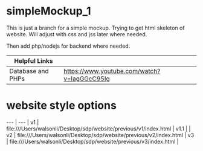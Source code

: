 # simpleMockup_1
This is just a branch for a simple mockup. Trying to get html skeleton of website. Will adjust with css and jss later where needed.

Then add php/nodejs for backend where needed.

Helpful Links | |
--- | --- |
Database and PHPs | https://www.youtube.com/watch?v=IagGGcC95Ig |

# website style options
--- | --- |
v1 | file:///Users/walsonli/Desktop/sdp/website/previous/v1/index.html |
v1.1 | |
v2 | file:///Users/walsonli/Desktop/sdp/website/previous/v2/index.html |
v3 | file:///Users/walsonli/Desktop/sdp/website/previous/v3/index.html |